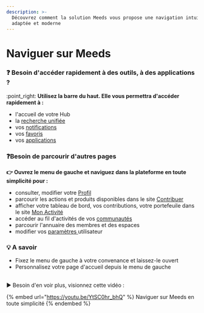 ```yaml
---
description: >-
  Découvrez comment la solution Meeds vous propose une navigation intuitive,
  adaptée et moderne
---
```


# Naviguer sur Meeds

### :question: Besoin d'accéder rapidement à des outils, à des applications ?

:point\_right: **Utilisez la barre du haut. Elle vous permettra d'accéder rapidement à :**

* l'accueil de votre Hub
* la [recherche unifiée](rechercher-du-contenu.md)
* vos [notifications](gerer-ses-notifications.md)
* vos [favoris](creer-sa-liste-de-favoris.md)
* vos [applications](lister-ses-applications.md)

### :question:**Besoin de parcourir d'autres pages**&#x20;

**👉 Ouvrez le menu de gauche et naviguez dans la plateforme en toute simplicité pour :**

* consulter, modifier votre [Profil](../personnaliser-son-profil/mettre-a-jour-son-profil.md)
* parcourir les actions et produits disponibles dans le site [Contribuer](../contribuer/soumettre-ses-contributions.md)
* afficher votre tableau de bord, vos contributions, votre portefeuile dans le site [Mon Activité](../contribuer/suivre-ses-contributions.md)
* accéder au fil d'activités de vos [communautés](../collaborer-dans-un-espace/)
* parcourir l'annuaire des membres et des espaces
* modifier vos [paramètres ](../personnaliser-son-profil/)utilisateur&#x20;

### 💡 A savoir

* Fixez le menu de gauche à votre convenance et laissez-le ouvert
* Personnalisez votre page d'accueil depuis le menu de gauche

\
▶ Besoin d'en voir plus, visionnez cette vidéo :

{% embed url="https://youtu.be/YtSC0hr_bhQ" %}
Naviguer sur Meeds en toute simplicité
{% endembed %}
